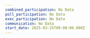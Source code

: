 ```yaml
---
combined_participation: No Data
poll_participation: No Data
exec_participation: No Data
communication: No Data
start_date: 2025-03-25T00:00:00.000Z
---
```

